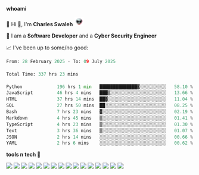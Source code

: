 **whoami**

🤪 Hi 👋, I'm **Charles Swaleh** <img src="alien.gif" height="25px">

🤖 I am a **Software Developer** and a **Cyber Security Engineer**

📈 I've been up to some/no good:

<!--START_SECTION:waka-->

```python
From: 28 February 2025 - To: 09 July 2025

Total Time: 337 hrs 23 mins

Python             196 hrs 1 min   ██████████████▓░░░░░░░░░░   58.10 %
JavaScript         46 hrs 4 mins   ███▒░░░░░░░░░░░░░░░░░░░░░   13.66 %
HTML               37 hrs 14 mins  ██▓░░░░░░░░░░░░░░░░░░░░░░   11.04 %
SQL                27 hrs 50 mins  ██░░░░░░░░░░░░░░░░░░░░░░░   08.25 %
Bash               7 hrs 23 mins   ▓░░░░░░░░░░░░░░░░░░░░░░░░   02.19 %
Markdown           4 hrs 45 mins   ▒░░░░░░░░░░░░░░░░░░░░░░░░   01.41 %
TypeScript         4 hrs 23 mins   ▒░░░░░░░░░░░░░░░░░░░░░░░░   01.30 %
Text               3 hrs 36 mins   ▒░░░░░░░░░░░░░░░░░░░░░░░░   01.07 %
JSON               2 hrs 14 mins   ░░░░░░░░░░░░░░░░░░░░░░░░░   00.66 %
YAML               2 hrs 6 mins    ░░░░░░░░░░░░░░░░░░░░░░░░░   00.62 %
```

<!--END_SECTION:waka-->


**tools n tech 🔭**

![](https://img.shields.io/badge/OS-Linux-informational?style=flat&logo=linux&logoColor=white&color=800020)
![](https://img.shields.io/badge/Code-JavaScript-informational?style=flat&logo=javascript&logoColor=white&color=800020)
![](https://img.shields.io/badge/Code-Python-informational?style=flat&logo=python&logoColor=white&color=800020)
![](https://img.shields.io/badge/Code-C-informational?style=flat&logo=c&logoColor=white&color=800020)
![](https://img.shields.io/badge/Code-Ruby-informational?style=flat&logo=ruby&logoColor=white&color=800020)
![](https://img.shields.io/badge/Code-Go-informational?style=flat&logo=go&logoColor=white&color=800020)
![](https://img.shields.io/badge/Framework-React-informational?style=flat&logo=react&logoColor=white&color=800020)
![](https://img.shields.io/badge/Framework-Django-informational?style=flat&logo=django&logoColor=white&color=800020)
![](https://img.shields.io/badge/Framework-Flask-informational?style=flat&logo=flask&logoColor=white&color=800020)
![](https://img.shields.io/badge/Framework-Rails-informational?style=flat&logo=Ruby&logoColor=white&color=800020)
![](https://img.shields.io/badge/Shell-Bash-informational?style=flat&logo=gnu-bash&logoColor=white&color=800020)
![](https://img.shields.io/badge/DB-PostgreSQL-informational?style=flat&logo=postgresql&logoColor=white&color=800020)
![](https://img.shields.io/badge/DB-MySQL-informational?style=flat&logo=mysql&logoColor=white&color=800020)
![](https://img.shields.io/badge/CI/CD-Docker-informational?style=flat&logo=docker&logoColor=white&color=800020)
![](https://img.shields.io/badge/CI/CD-Kubernetes-informational?style=flat&logo=kubernetes&logoColor=white&color=800020)
![](https://img.shields.io/badge/CI/CD-Jenkins-informational?style=flat&logo=jenkins&logoColor=white&color=800020)

<!-- **stats 🔭**

[![Charles's GitHub stats](https://github-readme-stats.vercel.app/api?username=mashm3ll0w&count_private=true&show_icons=true&theme=maroongold&include_all_commits=true)](https://github.com/anuraghazra/github-readme-stats)             [![Top Langs](https://github-readme-stats.vercel.app/api/top-langs/?username=mashm3ll0w&layout=compact&theme=maroongold&langs_count=6)](https://github.com/anuraghazra/github-readme-stats) -->
